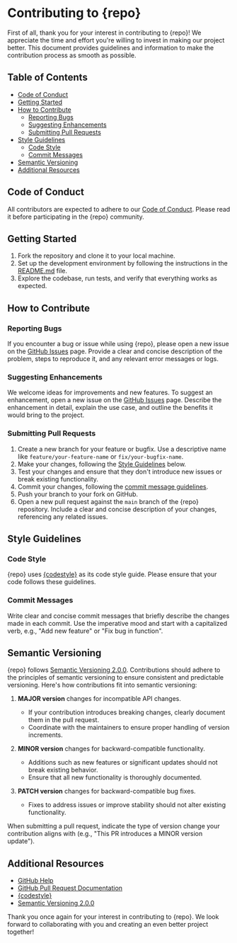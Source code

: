# Contributing to {repo}

First of all, thank you for your interest in contributing to {repo}! We appreciate the time and effort you're willing to invest in making our project better. This document provides guidelines and information to make the contribution process as smooth as possible.

## Table of Contents

- [Code of Conduct](#code-of-conduct)
- [Getting Started](#getting-started)
- [How to Contribute](#how-to-contribute)
  - [Reporting Bugs](#reporting-bugs)
  - [Suggesting Enhancements](#suggesting-enhancements)
  - [Submitting Pull Requests](#submitting-pull-requests)
- [Style Guidelines](#style-guidelines)
  - [Code Style](#code-style)
  - [Commit Messages](#commit-messages)
- [Semantic Versioning](#semantic-versioning)
- [Additional Resources](#additional-resources)

## Code of Conduct

All contributors are expected to adhere to our [Code of Conduct](CODE_OF_CONDUCT.md). Please read it before participating in the {repo} community.

## Getting Started

1. Fork the repository and clone it to your local machine.
2. Set up the development environment by following the instructions in the [README.md](https://github.com/{username}/{repo}/tree/main/README.md) file.
3. Explore the codebase, run tests, and verify that everything works as expected.

## How to Contribute

### Reporting Bugs

If you encounter a bug or issue while using {repo}, please open a new issue on the [GitHub Issues](https://github.com/{username}/{repo}/issues) page. Provide a clear and concise description of the problem, steps to reproduce it, and any relevant error messages or logs.

### Suggesting Enhancements

We welcome ideas for improvements and new features. To suggest an enhancement, open a new issue on the [GitHub Issues](https://github.com/{username}/{repo}/issues) page. Describe the enhancement in detail, explain the use case, and outline the benefits it would bring to the project.

### Submitting Pull Requests

1. Create a new branch for your feature or bugfix. Use a descriptive name like `feature/your-feature-name` or `fix/your-bugfix-name`.
2. Make your changes, following the [Style Guidelines](#style-guidelines) below.
3. Test your changes and ensure that they don't introduce new issues or break existing functionality.
4. Commit your changes, following the [commit message guidelines](#commit-messages).
5. Push your branch to your fork on GitHub.
6. Open a new pull request against the `main` branch of the {repo} repository. Include a clear and concise description of your changes, referencing any related issues.

## Style Guidelines

### Code Style

{repo} uses [{codestyle}]({URLofCodestyle}) as its code style guide. Please ensure that your code follows these guidelines.

### Commit Messages

Write clear and concise commit messages that briefly describe the changes made in each commit. Use the imperative mood and start with a capitalized verb, e.g., "Add new feature" or "Fix bug in function".

## Semantic Versioning

{repo} follows [Semantic Versioning 2.0.0](https://semver.org/). Contributions should adhere to the principles of semantic versioning to ensure consistent and predictable versioning. Here's how contributions fit into semantic versioning:

1. **MAJOR version** changes for incompatible API changes.
   - If your contribution introduces breaking changes, clearly document them in the pull request.
   - Coordinate with the maintainers to ensure proper handling of version increments.

2. **MINOR version** changes for backward-compatible functionality.
   - Additions such as new features or significant updates should not break existing behavior.
   - Ensure that all new functionality is thoroughly documented.

3. **PATCH version** changes for backward-compatible bug fixes.
   - Fixes to address issues or improve stability should not alter existing functionality.

When submitting a pull request, indicate the type of version change your contribution aligns with (e.g., "This PR introduces a MINOR version update").

## Additional Resources

- [GitHub Help](https://help.github.com/)
- [GitHub Pull Request Documentation](https://docs.github.com/en/github/collaborating-with-issues-and-pull-requests)
- [{codestyle}]({URLofCodestyle})
- [Semantic Versioning 2.0.0](https://semver.org/)

Thank you once again for your interest in contributing to {repo}. We look forward to collaborating with you and creating an even better project together!

